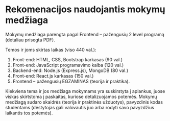 # Rekomenacijos naudojantis mokymų medžiaga

Mokymų medžiaga parengta pagal Frontend – pažengusių 2 level programą (detaliau prisegta PDF).

Temos ir joms skirtas laikas (viso 440 val.):

1. Front-end: HTML, CSS, Bootstrap karkasas (90 val.)
2. Front-end: JavaScript programavimo kalba (120 val.)
3. Backend-end: Node.js (Express.js), MongoDB (80 val.)
4. Front-end: React.js karkasas (150 val.)
5. Frontend – pažengusių EGZAMINAS (teorija ir praktika).

Kiekviena tema ir jos medžiaga mokymams yra suskirstyta į aplankus, juose viskas skirtstoma į paskaitas, kuriose detalizuojamos potemės. Mokymų medžiagą sudaro skaidrės (teorija ir praktinės užduotys), pavyzdinis kodas studentams (dėstytojas gali valovautis juo arba rodyti savo pavyzdžius laikantis tos potemės).
